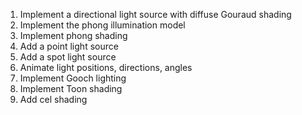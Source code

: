 1. Implement a directional light source with diffuse Gouraud shading
2. Implement the phong illumination model
3. Implement phong shading
4. Add a point light source
5. Add a spot light source
6. Animate light positions, directions, angles
7. Implement Gooch lighting
8. Implement Toon shading
9. Add cel shading
